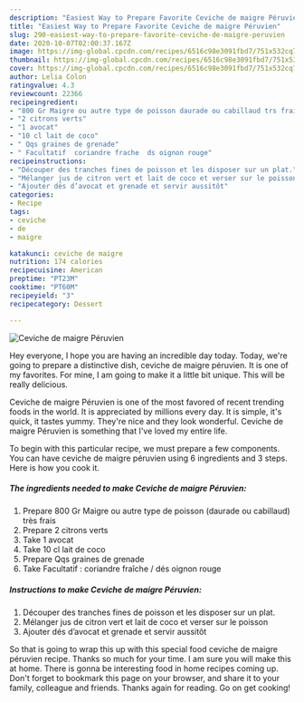 ```yaml
---
description: "Easiest Way to Prepare Favorite Ceviche de maigre Péruvien"
title: "Easiest Way to Prepare Favorite Ceviche de maigre Péruvien"
slug: 290-easiest-way-to-prepare-favorite-ceviche-de-maigre-peruvien
date: 2020-10-07T02:00:37.167Z
image: https://img-global.cpcdn.com/recipes/6516c98e3091fbd7/751x532cq70/ceviche-de-maigre-peruvien-photo-principale-de-la-recette.jpg
thumbnail: https://img-global.cpcdn.com/recipes/6516c98e3091fbd7/751x532cq70/ceviche-de-maigre-peruvien-photo-principale-de-la-recette.jpg
cover: https://img-global.cpcdn.com/recipes/6516c98e3091fbd7/751x532cq70/ceviche-de-maigre-peruvien-photo-principale-de-la-recette.jpg
author: Lelia Colon
ratingvalue: 4.3
reviewcount: 22366
recipeingredient:
- "800 Gr Maigre ou autre type de poisson daurade ou cabillaud trs frais"
- "2 citrons verts"
- "1 avocat"
- "10 cl lait de coco"
- " Qqs graines de grenade"
- " Facultatif  coriandre frache  ds oignon rouge"
recipeinstructions:
- "Découper des tranches fines de poisson et les disposer sur un plat."
- "Mélanger jus de citron vert et lait de coco et verser sur le poisson"
- "Ajouter dés d’avocat et grenade et servir aussitôt"
categories:
- Recipe
tags:
- ceviche
- de
- maigre

katakunci: ceviche de maigre 
nutrition: 174 calories
recipecuisine: American
preptime: "PT23M"
cooktime: "PT60M"
recipeyield: "3"
recipecategory: Dessert

---
```



![Ceviche de maigre Péruvien](https://img-global.cpcdn.com/recipes/6516c98e3091fbd7/751x532cq70/ceviche-de-maigre-peruvien-photo-principale-de-la-recette.jpg)

Hey everyone, I hope you are having an incredible day today. Today, we're going to prepare a distinctive dish, ceviche de maigre péruvien. It is one of my favorites. For mine, I am going to make it a little bit unique. This will be really delicious.

Ceviche de maigre Péruvien is one of the most favored of recent trending foods in the world. It is appreciated by millions every day. It is simple, it's quick, it tastes yummy. They're nice and they look wonderful. Ceviche de maigre Péruvien is something that I've loved my entire life.




To begin with this particular recipe, we must prepare a few components. You can have ceviche de maigre péruvien using 6 ingredients and 3 steps. Here is how you cook it.

<!--inarticleads1-->

##### The ingredients needed to make Ceviche de maigre Péruvien:

1. Prepare 800 Gr Maigre ou autre type de poisson (daurade ou cabillaud) très frais
1. Prepare 2 citrons verts
1. Take 1 avocat
1. Take 10 cl lait de coco
1. Prepare  Qqs graines de grenade
1. Take  Facultatif : coriandre fraîche / dés oignon rouge




<!--inarticleads2-->

##### Instructions to make Ceviche de maigre Péruvien:

1. Découper des tranches fines de poisson et les disposer sur un plat.
1. Mélanger jus de citron vert et lait de coco et verser sur le poisson
1. Ajouter dés d’avocat et grenade et servir aussitôt




So that is going to wrap this up with this special food ceviche de maigre péruvien recipe. Thanks so much for your time. I am sure you will make this at home. There is gonna be interesting food in home recipes coming up. Don't forget to bookmark this page on your browser, and share it to your family, colleague and friends. Thanks again for reading. Go on get cooking!
